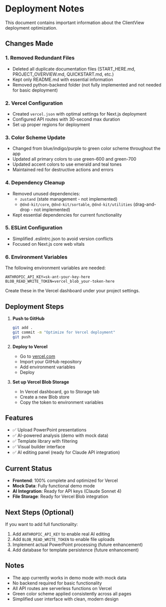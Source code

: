 # Deployment Notes

This document contains important information about the ClientView deployment optimization.

## Changes Made

### 1. Removed Redundant Files
- Deleted all duplicate documentation files (START_HERE.md, PROJECT_OVERVIEW.md, QUICKSTART.md, etc.)
- Kept only README.md with essential information
- Removed python-backend folder (not fully implemented and not needed for basic deployment)

### 2. Vercel Configuration
- Created `vercel.json` with optimal settings for Next.js deployment
- Configured API routes with 30-second max duration
- Set up proper regions for deployment

### 3. Color Scheme Update
- Changed from blue/indigo/purple to green color scheme throughout the app
- Updated all primary colors to use green-600 and green-700
- Updated accent colors to use emerald and teal tones
- Maintained red for destructive actions and errors

### 4. Dependency Cleanup
- Removed unused dependencies:
  - `zustand` (state management - not implemented)
  - `@dnd-kit/core`, `@dnd-kit/sortable`, `@dnd-kit/utilities` (drag-and-drop - not implemented)
- Kept essential dependencies for current functionality

### 5. ESLint Configuration
- Simplified .eslintrc.json to avoid version conflicts
- Focused on Next.js core web vitals

### 6. Environment Variables
The following environment variables are needed:

```
ANTHROPIC_API_KEY=sk-ant-your-key-here
BLOB_READ_WRITE_TOKEN=vercel_blob_your-token-here
```

Create these in the Vercel dashboard under your project settings.

## Deployment Steps

1. **Push to GitHub**
   ```bash
   git add .
   git commit -m "Optimize for Vercel deployment"
   git push
   ```

2. **Deploy to Vercel**
   - Go to [vercel.com](https://vercel.com)
   - Import your GitHub repository
   - Add environment variables
   - Deploy

3. **Set up Vercel Blob Storage**
   - In Vercel dashboard, go to Storage tab
   - Create a new Blob store
   - Copy the token to environment variables

## Features

- ✅ Upload PowerPoint presentations
- ✅ AI-powered analysis (demo with mock data)
- ✅ Template library with filtering
- ✅ Visual builder interface
- ✅ AI editing panel (ready for Claude API integration)

## Current Status

- **Frontend**: 100% complete and optimized for Vercel
- **Mock Data**: Fully functional demo mode
- **AI Integration**: Ready for API keys (Claude Sonnet 4)
- **File Storage**: Ready for Vercel Blob integration

## Next Steps (Optional)

If you want to add full functionality:

1. Add `ANTHROPIC_API_KEY` to enable real AI editing
2. Add `BLOB_READ_WRITE_TOKEN` to enable file uploads
3. Implement actual PowerPoint processing (future enhancement)
4. Add database for template persistence (future enhancement)

## Notes

- The app currently works in demo mode with mock data
- No backend required for basic functionality
- All API routes are serverless functions on Vercel
- Green color scheme applied consistently across all pages
- Simplified user interface with clean, modern design

